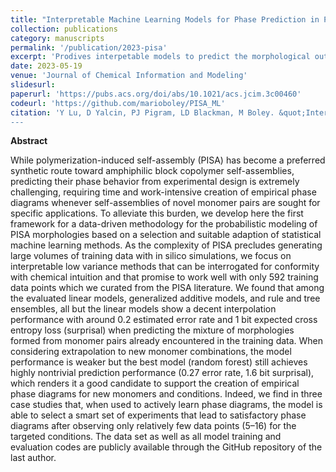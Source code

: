 ```yaml
---
title: "Interpretable Machine Learning Models for Phase Prediction in Polymerization-Induced Self-Assembly"
collection: publications
category: manuscripts
permalink: '/publication/2023-pisa' 
excerpt: 'Prodives interpetable models to predict the morphological outcome of polymerization-induced self-assemblies with a performance that suffices to reduce time-consuming experimentations by practitioners.'
date: 2023-05-19
venue: 'Journal of Chemical Information and Modeling'
slidesurl: 
paperurl: 'https://pubs.acs.org/doi/abs/10.1021/acs.jcim.3c00460'
codeurl: 'https://github.com/marioboley/PISA_ML'
citation: 'Y Lu, D Yalcin, PJ Pigram, LD Blackman, M Boley. &quot;Interpretable machine learning models for phase prediction in polymerization-induced self-assembly.&quot; <i>Journal of Chemical Information and Modeling</i> 63, no. 11 (2023): 3288-3306.
---
```


**Abstract**

While polymerization-induced self-assembly (PISA) has become a preferred synthetic route toward amphiphilic block copolymer self-assemblies, predicting their phase behavior from experimental design is extremely challenging, requiring time and work-intensive creation of empirical phase diagrams whenever self-assemblies of novel monomer pairs are sought for specific applications. To alleviate this burden, we develop here the first framework for a data-driven methodology for the probabilistic modeling of PISA morphologies based on a selection and suitable adaption of statistical machine learning methods. As the complexity of PISA precludes generating large volumes of training data with in silico simulations, we focus on interpretable low variance methods that can be interrogated for conformity with chemical intuition and that promise to work well with only 592 training data points which we curated from the PISA literature. We found that among the evaluated linear models, generalized additive models, and rule and tree ensembles, all but the linear models show a decent interpolation performance with around 0.2 estimated error rate and 1 bit expected cross entropy loss (surprisal) when predicting the mixture of morphologies formed from monomer pairs already encountered in the training data. When considering extrapolation to new monomer combinations, the model performance is weaker but the best model (random forest) still achieves highly nontrivial prediction performance (0.27 error rate, 1.6 bit surprisal), which renders it a good candidate to support the creation of empirical phase diagrams for new monomers and conditions. Indeed, we find in three case studies that, when used to actively learn phase diagrams, the model is able to select a smart set of experiments that lead to satisfactory phase diagrams after observing only relatively few data points (5–16) for the targeted conditions. The data set as well as all model training and evaluation codes are publicly available through the GitHub repository of the last author.